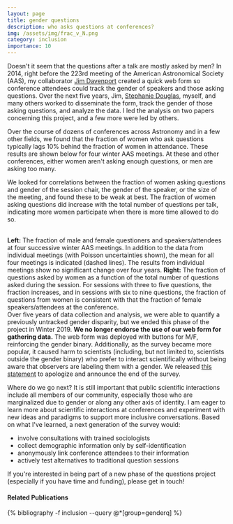 ```yaml
---
layout: page
title: gender questions
description: who asks questions at conferences?
img: /assets/img/frac_v_N.png
category: inclusion
importance: 10
---
```


Doesn't it seem that the questions after a talk are mostly asked by men? In 2014, right before the 223rd meeting of the American Astronomical Society (AAS), my collaborator [Jim Davenport](http://jradavenport.github.io/) created a quick web form so conference attendees could track the gender of speakers and those asking questions. Over the next five years, Jim, [Stephanie Douglas](http://user.astro.columbia.edu/~sdouglas/), myself, and many others worked to disseminate the form, track the gender of those asking questions, and analyze the data. I led the analysis on two papers concerning this project, and a few more were led by others. 

Over the course of dozens of conferences across Astronomy and in a few other fields, we found that the fraction of women who ask questions typically lags 10% behind the fraction of women in attendance. These results are shown below for four winter AAS meetings. At these and other conferences, either women aren't asking enough questions, or men are asking too many. 

We looked for correlations between the fraction of women asking questions and gender of the session chair, the gender of the speaker, or the size of the meeting, and found these to be weak at best. The fraction of women asking questions did increase with the total number of questions per talk, indicating more women participate when there is more time allowed to do so. 

<div class="img_row">
    <img class="col half left" src="{{ site.baseurl }}/assets/img/gq1.png" alt="" title="Fraction of Questions asked at AAS meeting"/>
    <img class="col half left" src="{{ site.baseurl }}/assets/img/gq2.png" alt="" title="Cumulative fraction of questions as a function of number of questions"/>
</div>
<div class="col three caption" style="float: right">
    <b>Left:</b> The fraction of male and female questioners and speakers/attendees at four successive winter AAS meetings. In addition to the data from individual meetings (with Poisson uncertainties shown), the mean for all four meetings is indicated (dashed lines). The results from individual meetings show no significant change over four years. 
<b>Right:</b> The fraction of questions asked by women as a function of the total number of questions asked during the session. For sessions with three to five questions, the fraction increases, and in sessions with six to nine questions, the fraction of questions from women is consistent with that the fraction of female speakers/attendees at the conference.
</div>

Over five years of data collection and analysis, we were able to quantify a previously untracked gender disparity, but we ended this phase of the project in Winter 2019. <b>We no longer endorse the use of our web form for gathering data.</b> The web form was deployed with buttons for M/F, reinforcing the gender binary. Additionally, as the survey became more popular, it caused harm to scientists (including, but not limited to, scientists outside the gender binary) who prefer to interact scientifically without being aware that observers are labeling them with a gender. We released [this statement](https://docs.google.com/document/d/1_1jlNO3h7AAgRj037jFnM9wWY_w0RI5TKxQKVq9bPdo/edit?usp=sharing) to apologize and announce the end of the survey. 

Where do we go next? It is still important that public scientific interactions include all members of our community, especially those who are marginalized due to gender or along any other axis of identity. I am eager to learn more about scientific interactions at conferences and experiment with new ideas and paradigms to support more inclusive conversations. Based on what I've learned, a next generation of the survey would:
<ul>
    <li>involve consultations with trained sociologists</li>
    <li>collect demographic information only by self-identification</li>
    <li>anonymously link conference attendees to their information</li>
    <li>actively test alternatives to traditional question sessions</li>
</ul>

If you're interested in being part of a new phase of the questions project (especially if you have time and funding), please get in touch! 


#### Related Publications
<div class="publications">
{% bibliography -f inclusion --query @*[group=genderq] %}
</div>